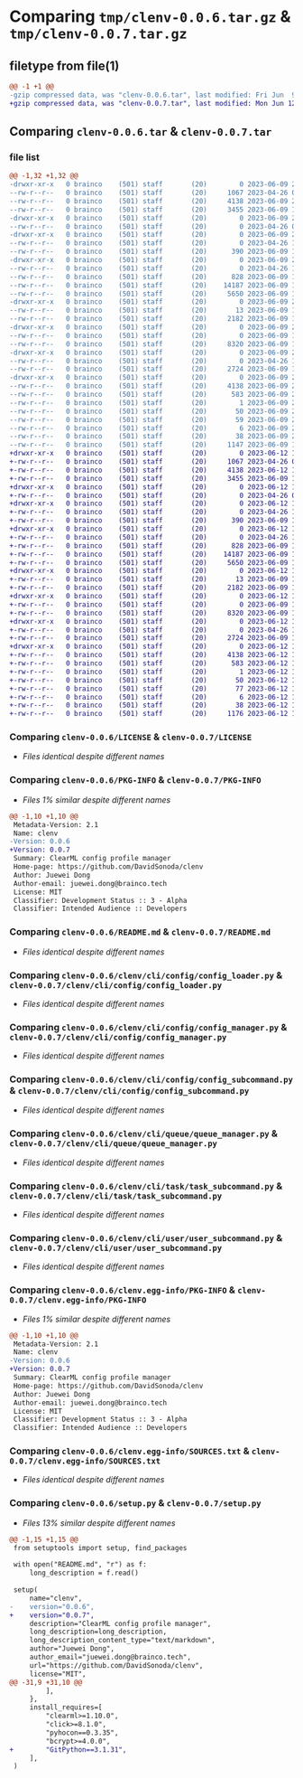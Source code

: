 # Comparing `tmp/clenv-0.0.6.tar.gz` & `tmp/clenv-0.0.7.tar.gz`

## filetype from file(1)

```diff
@@ -1 +1 @@
-gzip compressed data, was "clenv-0.0.6.tar", last modified: Fri Jun  9 20:16:03 2023, max compression
+gzip compressed data, was "clenv-0.0.7.tar", last modified: Mon Jun 12 16:12:39 2023, max compression
```

## Comparing `clenv-0.0.6.tar` & `clenv-0.0.7.tar`

### file list

```diff
@@ -1,32 +1,32 @@
-drwxr-xr-x   0 brainco    (501) staff       (20)        0 2023-06-09 20:16:03.788407 clenv-0.0.6/
--rw-r--r--   0 brainco    (501) staff       (20)     1067 2023-04-26 09:03:52.000000 clenv-0.0.6/LICENSE
--rw-r--r--   0 brainco    (501) staff       (20)     4138 2023-06-09 20:16:03.787797 clenv-0.0.6/PKG-INFO
--rw-r--r--   0 brainco    (501) staff       (20)     3455 2023-06-09 19:54:28.000000 clenv-0.0.6/README.md
-drwxr-xr-x   0 brainco    (501) staff       (20)        0 2023-06-09 20:16:03.776973 clenv-0.0.6/clenv/
--rw-r--r--   0 brainco    (501) staff       (20)        0 2023-04-26 09:54:11.000000 clenv-0.0.6/clenv/__init__.py
-drwxr-xr-x   0 brainco    (501) staff       (20)        0 2023-06-09 20:16:03.780617 clenv-0.0.6/clenv/cli/
--rw-r--r--   0 brainco    (501) staff       (20)        0 2023-04-26 10:03:58.000000 clenv-0.0.6/clenv/cli/__init__.py
--rw-r--r--   0 brainco    (501) staff       (20)      390 2023-06-09 19:36:56.000000 clenv-0.0.6/clenv/cli/__main__.py
-drwxr-xr-x   0 brainco    (501) staff       (20)        0 2023-06-09 20:16:03.783058 clenv-0.0.6/clenv/cli/config/
--rw-r--r--   0 brainco    (501) staff       (20)        0 2023-04-26 10:04:34.000000 clenv-0.0.6/clenv/cli/config/__init__.py
--rw-r--r--   0 brainco    (501) staff       (20)      828 2023-06-09 19:36:56.000000 clenv-0.0.6/clenv/cli/config/config_loader.py
--rw-r--r--   0 brainco    (501) staff       (20)    14187 2023-06-09 19:36:56.000000 clenv-0.0.6/clenv/cli/config/config_manager.py
--rw-r--r--   0 brainco    (501) staff       (20)     5650 2023-06-09 19:36:56.000000 clenv-0.0.6/clenv/cli/config/config_subcommand.py
-drwxr-xr-x   0 brainco    (501) staff       (20)        0 2023-06-09 20:16:03.784275 clenv-0.0.6/clenv/cli/queue/
--rw-r--r--   0 brainco    (501) staff       (20)       13 2023-06-09 19:36:56.000000 clenv-0.0.6/clenv/cli/queue/__init__.py
--rw-r--r--   0 brainco    (501) staff       (20)     2182 2023-06-09 19:36:56.000000 clenv-0.0.6/clenv/cli/queue/queue_manager.py
-drwxr-xr-x   0 brainco    (501) staff       (20)        0 2023-06-09 20:16:03.785563 clenv-0.0.6/clenv/cli/task/
--rw-r--r--   0 brainco    (501) staff       (20)        0 2023-06-09 19:36:56.000000 clenv-0.0.6/clenv/cli/task/__init__.py
--rw-r--r--   0 brainco    (501) staff       (20)     8320 2023-06-09 19:36:56.000000 clenv-0.0.6/clenv/cli/task/task_subcommand.py
-drwxr-xr-x   0 brainco    (501) staff       (20)        0 2023-06-09 20:16:03.786888 clenv-0.0.6/clenv/cli/user/
--rw-r--r--   0 brainco    (501) staff       (20)        0 2023-04-26 10:05:30.000000 clenv-0.0.6/clenv/cli/user/__init__.py
--rw-r--r--   0 brainco    (501) staff       (20)     2724 2023-06-09 19:36:56.000000 clenv-0.0.6/clenv/cli/user/user_subcommand.py
-drwxr-xr-x   0 brainco    (501) staff       (20)        0 2023-06-09 20:16:03.779948 clenv-0.0.6/clenv.egg-info/
--rw-r--r--   0 brainco    (501) staff       (20)     4138 2023-06-09 20:16:03.000000 clenv-0.0.6/clenv.egg-info/PKG-INFO
--rw-r--r--   0 brainco    (501) staff       (20)      583 2023-06-09 20:16:03.000000 clenv-0.0.6/clenv.egg-info/SOURCES.txt
--rw-r--r--   0 brainco    (501) staff       (20)        1 2023-06-09 20:16:03.000000 clenv-0.0.6/clenv.egg-info/dependency_links.txt
--rw-r--r--   0 brainco    (501) staff       (20)       50 2023-06-09 20:16:03.000000 clenv-0.0.6/clenv.egg-info/entry_points.txt
--rw-r--r--   0 brainco    (501) staff       (20)       59 2023-06-09 20:16:03.000000 clenv-0.0.6/clenv.egg-info/requires.txt
--rw-r--r--   0 brainco    (501) staff       (20)        6 2023-06-09 20:16:03.000000 clenv-0.0.6/clenv.egg-info/top_level.txt
--rw-r--r--   0 brainco    (501) staff       (20)       38 2023-06-09 20:16:03.788598 clenv-0.0.6/setup.cfg
--rw-r--r--   0 brainco    (501) staff       (20)     1147 2023-06-09 19:36:56.000000 clenv-0.0.6/setup.py
+drwxr-xr-x   0 brainco    (501) staff       (20)        0 2023-06-12 16:12:39.082896 clenv-0.0.7/
+-rw-r--r--   0 brainco    (501) staff       (20)     1067 2023-04-26 09:03:52.000000 clenv-0.0.7/LICENSE
+-rw-r--r--   0 brainco    (501) staff       (20)     4138 2023-06-12 16:12:39.082575 clenv-0.0.7/PKG-INFO
+-rw-r--r--   0 brainco    (501) staff       (20)     3455 2023-06-09 19:54:28.000000 clenv-0.0.7/README.md
+drwxr-xr-x   0 brainco    (501) staff       (20)        0 2023-06-12 16:12:39.073183 clenv-0.0.7/clenv/
+-rw-r--r--   0 brainco    (501) staff       (20)        0 2023-04-26 09:54:11.000000 clenv-0.0.7/clenv/__init__.py
+drwxr-xr-x   0 brainco    (501) staff       (20)        0 2023-06-12 16:12:39.076593 clenv-0.0.7/clenv/cli/
+-rw-r--r--   0 brainco    (501) staff       (20)        0 2023-04-26 10:03:58.000000 clenv-0.0.7/clenv/cli/__init__.py
+-rw-r--r--   0 brainco    (501) staff       (20)      390 2023-06-09 19:36:56.000000 clenv-0.0.7/clenv/cli/__main__.py
+drwxr-xr-x   0 brainco    (501) staff       (20)        0 2023-06-12 16:12:39.079343 clenv-0.0.7/clenv/cli/config/
+-rw-r--r--   0 brainco    (501) staff       (20)        0 2023-04-26 10:04:34.000000 clenv-0.0.7/clenv/cli/config/__init__.py
+-rw-r--r--   0 brainco    (501) staff       (20)      828 2023-06-09 19:36:56.000000 clenv-0.0.7/clenv/cli/config/config_loader.py
+-rw-r--r--   0 brainco    (501) staff       (20)    14187 2023-06-09 19:36:56.000000 clenv-0.0.7/clenv/cli/config/config_manager.py
+-rw-r--r--   0 brainco    (501) staff       (20)     5650 2023-06-09 19:36:56.000000 clenv-0.0.7/clenv/cli/config/config_subcommand.py
+drwxr-xr-x   0 brainco    (501) staff       (20)        0 2023-06-12 16:12:39.080265 clenv-0.0.7/clenv/cli/queue/
+-rw-r--r--   0 brainco    (501) staff       (20)       13 2023-06-09 19:36:56.000000 clenv-0.0.7/clenv/cli/queue/__init__.py
+-rw-r--r--   0 brainco    (501) staff       (20)     2182 2023-06-09 19:36:56.000000 clenv-0.0.7/clenv/cli/queue/queue_manager.py
+drwxr-xr-x   0 brainco    (501) staff       (20)        0 2023-06-12 16:12:39.081155 clenv-0.0.7/clenv/cli/task/
+-rw-r--r--   0 brainco    (501) staff       (20)        0 2023-06-09 19:36:56.000000 clenv-0.0.7/clenv/cli/task/__init__.py
+-rw-r--r--   0 brainco    (501) staff       (20)     8320 2023-06-09 19:36:56.000000 clenv-0.0.7/clenv/cli/task/task_subcommand.py
+drwxr-xr-x   0 brainco    (501) staff       (20)        0 2023-06-12 16:12:39.082031 clenv-0.0.7/clenv/cli/user/
+-rw-r--r--   0 brainco    (501) staff       (20)        0 2023-04-26 10:05:30.000000 clenv-0.0.7/clenv/cli/user/__init__.py
+-rw-r--r--   0 brainco    (501) staff       (20)     2724 2023-06-09 19:36:56.000000 clenv-0.0.7/clenv/cli/user/user_subcommand.py
+drwxr-xr-x   0 brainco    (501) staff       (20)        0 2023-06-12 16:12:39.075935 clenv-0.0.7/clenv.egg-info/
+-rw-r--r--   0 brainco    (501) staff       (20)     4138 2023-06-12 16:12:39.000000 clenv-0.0.7/clenv.egg-info/PKG-INFO
+-rw-r--r--   0 brainco    (501) staff       (20)      583 2023-06-12 16:12:39.000000 clenv-0.0.7/clenv.egg-info/SOURCES.txt
+-rw-r--r--   0 brainco    (501) staff       (20)        1 2023-06-12 16:12:39.000000 clenv-0.0.7/clenv.egg-info/dependency_links.txt
+-rw-r--r--   0 brainco    (501) staff       (20)       50 2023-06-12 16:12:39.000000 clenv-0.0.7/clenv.egg-info/entry_points.txt
+-rw-r--r--   0 brainco    (501) staff       (20)       77 2023-06-12 16:12:39.000000 clenv-0.0.7/clenv.egg-info/requires.txt
+-rw-r--r--   0 brainco    (501) staff       (20)        6 2023-06-12 16:12:39.000000 clenv-0.0.7/clenv.egg-info/top_level.txt
+-rw-r--r--   0 brainco    (501) staff       (20)       38 2023-06-12 16:12:39.083006 clenv-0.0.7/setup.cfg
+-rw-r--r--   0 brainco    (501) staff       (20)     1176 2023-06-12 16:08:00.000000 clenv-0.0.7/setup.py
```

### Comparing `clenv-0.0.6/LICENSE` & `clenv-0.0.7/LICENSE`

 * *Files identical despite different names*

### Comparing `clenv-0.0.6/PKG-INFO` & `clenv-0.0.7/PKG-INFO`

 * *Files 1% similar despite different names*

```diff
@@ -1,10 +1,10 @@
 Metadata-Version: 2.1
 Name: clenv
-Version: 0.0.6
+Version: 0.0.7
 Summary: ClearML config profile manager
 Home-page: https://github.com/DavidSonoda/clenv
 Author: Juewei Dong
 Author-email: juewei.dong@brainco.tech
 License: MIT
 Classifier: Development Status :: 3 - Alpha
 Classifier: Intended Audience :: Developers
```

### Comparing `clenv-0.0.6/README.md` & `clenv-0.0.7/README.md`

 * *Files identical despite different names*

### Comparing `clenv-0.0.6/clenv/cli/config/config_loader.py` & `clenv-0.0.7/clenv/cli/config/config_loader.py`

 * *Files identical despite different names*

### Comparing `clenv-0.0.6/clenv/cli/config/config_manager.py` & `clenv-0.0.7/clenv/cli/config/config_manager.py`

 * *Files identical despite different names*

### Comparing `clenv-0.0.6/clenv/cli/config/config_subcommand.py` & `clenv-0.0.7/clenv/cli/config/config_subcommand.py`

 * *Files identical despite different names*

### Comparing `clenv-0.0.6/clenv/cli/queue/queue_manager.py` & `clenv-0.0.7/clenv/cli/queue/queue_manager.py`

 * *Files identical despite different names*

### Comparing `clenv-0.0.6/clenv/cli/task/task_subcommand.py` & `clenv-0.0.7/clenv/cli/task/task_subcommand.py`

 * *Files identical despite different names*

### Comparing `clenv-0.0.6/clenv/cli/user/user_subcommand.py` & `clenv-0.0.7/clenv/cli/user/user_subcommand.py`

 * *Files identical despite different names*

### Comparing `clenv-0.0.6/clenv.egg-info/PKG-INFO` & `clenv-0.0.7/clenv.egg-info/PKG-INFO`

 * *Files 1% similar despite different names*

```diff
@@ -1,10 +1,10 @@
 Metadata-Version: 2.1
 Name: clenv
-Version: 0.0.6
+Version: 0.0.7
 Summary: ClearML config profile manager
 Home-page: https://github.com/DavidSonoda/clenv
 Author: Juewei Dong
 Author-email: juewei.dong@brainco.tech
 License: MIT
 Classifier: Development Status :: 3 - Alpha
 Classifier: Intended Audience :: Developers
```

### Comparing `clenv-0.0.6/clenv.egg-info/SOURCES.txt` & `clenv-0.0.7/clenv.egg-info/SOURCES.txt`

 * *Files identical despite different names*

### Comparing `clenv-0.0.6/setup.py` & `clenv-0.0.7/setup.py`

 * *Files 13% similar despite different names*

```diff
@@ -1,15 +1,15 @@
 from setuptools import setup, find_packages
 
 with open("README.md", "r") as f:
     long_description = f.read()
 
 setup(
     name="clenv",
-    version="0.0.6",
+    version="0.0.7",
     description="ClearML config profile manager",
     long_description=long_description,
     long_description_content_type="text/markdown",
     author="Juewei Dong",
     author_email="juewei.dong@brainco.tech",
     url="https://github.com/DavidSonoda/clenv",
     license="MIT",
@@ -31,9 +31,10 @@
         ],
     },
     install_requires=[
         "clearml>=1.10.0",
         "click>=8.1.0",
         "pyhocon==0.3.35",
         "bcrypt>=4.0.0",
+        "GitPython==3.1.31",
     ],
 )
```

